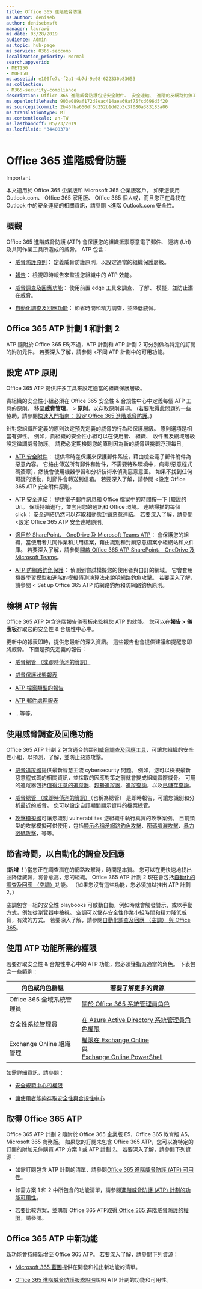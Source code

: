 ```yaml
---
title: Office 365 進階威脅防護
ms.author: deniseb
author: denisebmsft
manager: laurawi
ms.date: 03/28/2019
audience: Admin
ms.topic: hub-page
ms.service: O365-seccomp
localization_priority: Normal
search.appverid:
- MET150
- MOE150
ms.assetid: e100fe7c-f2a1-4b7d-9e08-622330b83653
ms.collection:
- M365-security-compliance
description: Office 365 進階威脅防護包括安全附件、 安全連結、 進階的反網路釣魚工具、 報告工具和威脅智慧功能。
ms.openlocfilehash: 903e089af172d8eac414aea69af75fcd696d5f20
ms.sourcegitcommit: 2b46fba650df8d252b1dd2b3c3f080a383183a06
ms.translationtype: MT
ms.contentlocale: zh-TW
ms.lasthandoff: 05/23/2019
ms.locfileid: "34408378"
---
```

# <a name="office-365-advanced-threat-protection"></a>Office 365 進階威脅防護

> [!IMPORTANT]
> 本文適用於 Office 365 企業版和 Microsoft 365 企業版客戶。 如果您使用 Outlook.com、 Office 365 家用版、 Office 365 個人或，而且您正在尋找在 Outlook 中的安全連結的相關資訊，請參閱 <<c0>進階 Outlook.com 安全性。

## <a name="overview"></a>概觀

Office 365 進階威脅防護 (ATP) 會保護您的組織抵禦惡意電子郵件、 連結 (Url) 及共同作業工具所造成的威脅。 ATP 包含：

- [威脅防護原則](#configure-atp-policies)： 定義威脅防護原則，以設定適當的組織保護層級。 

- [報告](#view-atp-reports)： 檢視即時報告來監視您組織中的 ATP 效能。 

- [威脅調查及回應功能](#use-threat-investigation-and-response-capabilities)： 使用前置 edge 工具來調查、 了解、 模擬，並防止潛在威脅。 

- [自動化調查及回應功能](#save-time-with-automated-investigation-and-response)： 節省時間和精力調查，並降低威脅。

## <a name="office-365-atp-plan-1-and-plan-2"></a>Office 365 ATP 計劃 1 和計劃 2

ATP 隨附於 Office 365 E5;不過，ATP 計劃和 ATP 計劃 2 可分別做為特定的訂閱的附加元件。 若要深入了解，請參閱 <<c0>不同 ATP 計劃中的可用功能。

## <a name="configure-atp-policies"></a>設定 ATP 原則

Office 365 ATP 提供許多工具來設定適當的組織保護層級。 

貴組織的安全性小組必須在 Office 365 安全性 & 合規性中心中定義每個 ATP 工具的原則。 移至**威脅管理，** > **原則**，以存取原則選項。 (若要取得此問題的一些協助，請參閱[快速入門指南： 設定 Office 365 進階威脅防護](checklist-atp-setup.md)。)

針對您組織所定義的原則決定預先定義的威脅的行為和保護層級。 原則選項是相當有彈性。 例如，貴組織的安全性小組可以在使用者、 組織、 收件者及網域層級設定微調威脅防護。 請務必定期檢閱您的原則因為新的威脅與挑戰浮現每日。  

- [ATP 安全附件](atp-safe-attachments.md)： 提供零時差保護來保護郵件系統，藉由檢查電子郵件附件為惡意內容。 它路由傳送所有郵件和附件，不需要特殊環境中，病毒/惡意程式碼簽章]，然後會使用機器學習和分析技術來偵測惡意意圖。 如果不找到任何可疑的活動，則郵件會轉送到信箱。 若要深入了解，請參閱 <<c0>設定 Office 365 ATP 安全附件原則。

- [ATP 安全連結](atp-safe-links.md)： 提供電子郵件訊息和 Office 檔案中的時間按一下 [驗證的 Url。 保護持續進行，並套用您的通訊和 Office 環境。 連結掃描的每個 click： 安全連結仍然可以存取和動態封鎖惡意連結。 若要深入了解，請參閱 <<c0>設定 Office 365 ATP 安全連結原則。 

- [適用於 SharePoint、 OneDrive 及 Microsoft Teams ATP](atp-for-spo-odb-and-teams.md)： 會保護您的組織，當使用者共同作業和共用檔案，藉由識別和封鎖惡意檔案小組網站和文件庫。 若要深入了解，請參閱[開啟 Office 365 ATP SharePoint、 OneDrive 及 Microsoft Teams](turn-on-atp-for-spo-odb-and-teams.md)。 

- [ATP 防網路釣魚保護](atp-anti-phishing.md)： 偵測到嘗試模擬您的使用者與自訂的網域。 它會套用機器學習模型和進階的模擬偵測演算法來說明網路釣魚攻擊。 若要深入了解，請參閱 < <b0>Set up Office 365 ATP 防網路釣魚和防網路釣魚原則</b0>。

## <a name="view-atp-reports"></a>檢視 ATP 報告

Office 365 ATP 包含進階[報告儀表板](view-reports-for-atp.md)來監視您 ATP 的效能。 您可以在**報告 > 儀表板**存取它的安全性 & 合規性中心中。 

更新中的報表即時，提供您最新的深入資訊。 這些報告也會提供建議和提醒您即將威脅。 下面是預先定義的報告： 

- [威脅總管 （或即時偵測的資訊）](threat-explorer.md)

- [威脅保護狀態報表](view-reports-for-atp.md#threat-protection-status-report)

- [ATP 檔案類型的報告](view-reports-for-atp.md#atp-file-types-report)

- [ATP 郵件處理報表](view-reports-for-atp.md#atp-message-disposition-report)

- ...等等。 

## <a name="use-threat-investigation-and-response-capabilities"></a>使用威脅調查及回應功能

Office 365 ATP 計劃 2 包含適合的類別[威脅調查及回應工具](office-365-ti.md)，可讓您組織的安全性小組，以預測，了解，並防止惡意攻擊。 

- [威脅追蹤器](threat-trackers.md)提供最新智慧主流 cybersecurity 問題。 例如，您可以檢視最新惡意程式碼的相關資訊，並採取的因應對策之前就會變成組織實際威脅。 可用的追蹤器包括[值得注意的追蹤器](threat-trackers.md#noteworthy-trackers)、[趨勢追蹤器](threat-trackers.md#trending-trackers)、[追蹤查詢](threat-trackers.md#tracked-queries)，以及[已儲存查詢](threat-trackers.md#saved-queries)。

- [威脅總管 （或即時偵測的資訊）](threat-explorer.md)（也稱為總管） 是即時報告，可讓您識別和分析最近的威脅。 您可以設定自訂期間顯示資料的檔案總管。

- [攻擊模擬器](attack-simulator.md)可讓您識別 vulnerabilites 您組織中執行真實的攻擊案例。 目前類型的攻擊模擬可供使用，包括[顯示名稱矛網路釣魚攻擊](attack-simulator.md#display-name-spear-phishing-attack)、[密碼噴灑攻擊](attack-simulator.md#password-spray-attack)、[暴力密碼攻擊](attack-simulator.md#brute-force-password-attack)，等等。
    
## <a name="save-time-with-automated-investigation-and-response"></a>節省時間，以自動化的調查及回應

(**新增 ！**)當您正在調查潛在的網路攻擊時，時間是本質。 您可以在更快速地找出並降低威脅，將會愈高，您的組織。 Office 365 ATP 計劃 2 現在會包括[自動化的調查及回應 （空調）](automated-investigation-response-office.md)功能。 （如果您沒有這些功能，您必須加以推出 ATP 計劃 2。）

空調包含一組的安全性 playbooks 可啟動自動，例如時就會觸發警示，或以手動方式，例如從瀏覽器中檢視。 空調可以儲存安全性作業小組時間和精力降低威脅，有效的方式。 若要深入了解，請參閱[自動化調查及回應 （空調） 與 Office 365](automated-investigation-response-office.md)。

## <a name="permissions-required-to-use-atp-features"></a>使用 ATP 功能所需的權限

若要存取安全性 & 合規性中心中的 ATP 功能，您必須獲指派適當的角色。 下表包含一些範例：

|角色或角色群組  |若要了解更多的資源  |
|---------|---------|
|Office 365 全域系統管理員 |[關於 Office 365 系統管理員角色](https://docs.microsoft.com/office365/admin/add-users/about-admin-roles)|
|安全性系統管理員 |[在 Azure Active Directory 系統管理員角色權限](https://docs.microsoft.com/en-us/azure/active-directory/users-groups-roles/directory-assign-admin-roles)|
|Exchange Online 組織管理 |[權限在 Exchange Online](https://docs.microsoft.com/en-us/exchange/permissions-exo/permissions-exo) <br>與<br> [Exchange Online PowerShell](https://docs.microsoft.com/powershell/exchange/exchange-online/exchange-online-powershell?view=exchange-ps)|

如需詳細資訊，請參閱：

- [安全規範中心的權限](permissions-in-the-security-and-compliance-center.md) 

- [讓使用者能夠存取安全性與合規性中心](grant-access-to-the-security-and-compliance-center.md)

## <a name="get-office-365-atp"></a>取得 Office 365 ATP

Office 365 ATP 計劃 2 隨附於 Office 365 企業版 E5，Office 365 教育版 A5，Microsoft 365 商務版。 如果您的訂閱未包含 Office 365 ATP，您可以為特定的訂閱的附加元件購買 ATP 方案 1 或 ATP 計劃 2。 若要深入了解，請參閱下列資源：

- 如需訂閱包含 ATP 計劃的清單，請參閱[Office 365 進階威脅防護 (ATP) 可用性](https://docs.microsoft.com/office365/servicedescriptions/office-365-advanced-threat-protection-service-description#office-365-advanced-threat-protection-atp-availability)。

- 如需方案 1 和 2 中所包含的功能清單，請參閱[進階威脅防護 (ATP) 計劃的功能可用性](https://docs.microsoft.com/office365/servicedescriptions/office-365-advanced-threat-protection-service-description#feature-availability-across-advanced-threat-protection-atp-plans)。

- 若要比較方案，並購買 Office 365 ATP[取得 Office 365 進階威脅防護的權限](https://products.office.com/exchange/advance-threat-protection#pmg-allup-content)，請參閱。

## <a name="new-features-in-office-365-atp"></a>Office 365 ATP 中新功能

新功能會持續新增至 Office 365 ATP。 若要深入了解，請參閱下列資源：

- [Microsoft 365 藍圖](https://www.microsoft.com/microsoft-365/roadmap?filters=&searchterms=advanced%2Cthreat%2Cprotection)提供在開發和推出新功能的清單。

- [Office 365 進階威脅防護服務說明](https://docs.microsoft.com/en-us/office365/servicedescriptions/office-365-advanced-threat-protection-service-description#whats-new-in-office-365-advanced-threat-protection-atp)說明 ATP 計劃的功能和可用性。
